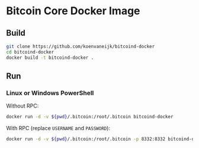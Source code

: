 # Bitcoin Core Docker Image
## Build
```bash
git clone https://github.com/koenvaneijk/bitcoind-docker
cd bitcoind-docker
docker build -t bitcoind-docker .
``` 
## Run
### Linux or Windows PowerShell
Without RPC:
```bash
docker run -d -v ${pwd}/.bitcoin:/root/.bitcoin bitcoind-docker
```
With RPC (replace `USERNAME` and `PASSWORD`):
```bash
docker run -d -v ${pwd}/.bitcoin:/root/.bitcoin -p 8332:8332 bitcoind-docker bitcoind -disablewallet -rpcuser=USERNAME -rpcpassword=PASSWORD
```